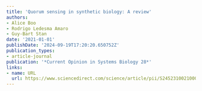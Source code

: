 ```yaml
---
title: 'Quorum sensing in synthetic biology: A review'
authors:
- Alice Boo
- Rodrigo Ledesma Amaro
- Guy-Bart Stan
date: '2021-01-01'
publishDate: '2024-09-19T17:20:20.650752Z'
publication_types:
- article-journal
publication: '*Current Opinion in Systems Biology 28*'
links:
- name: URL
  url: https://www.sciencedirect.com/science/article/pii/S245231002100072X
---
```


